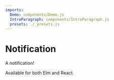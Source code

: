 ```yaml
---
imports:
  Demo: components/Demo.js
  IntroParagraph: components/IntroParagraph.js
  presets: ./_presets.js
---
```


# Notification

<IntroParagraph>

A notification!

Available for both Elm and React.

</IntroParagraph>

<Demo presets={presets} />
